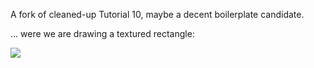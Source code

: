 A fork of cleaned-up Tutorial 10, maybe a decent boilerplate candidate.

... were we are drawing a textured rectangle:

![](https://raw.github.com/madjestic/Haskell-OpenGL-Tutorial/master/tutorial10/opengl.png)